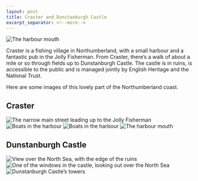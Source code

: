 ```yaml
---
layout: post
title: Craster and Dunstanburgh Castle
excerpt_separator: <!--more-->
---
```

![The harbour mouth](https://raw.githubusercontent.com/crdav/crdav.github.io/master/images/craster-dunstanburgh/Harbour.jpg "The harbour mouth")
 
Craster is a fishing village in Northumberland, with a small harbour and a fantastic pub in the Jolly Fisherman. From Craster, there’s a walk of about a mile or so through fields up to Dunstanburgh Castle.
The castle is in ruins, is accessible to the public and is managed jointly by English Heritage and the National Trust.

<!--more-->

Here are some images of this lovely part of the Northumberland coast.

## Craster
![The narrow main street leading up to the Jolly Fisherman](https://raw.githubusercontent.com/crdav/crdav.github.io/master/images/craster-dunstanburgh/Craster.jpg "The narrow main street leading up to the Jolly Fisherman")
![Boats in the harbour](https://raw.githubusercontent.com/crdav/crdav.github.io/master/images/craster-dunstanburgh/Boats1.jpg "Boats in the harbour")
![Boats in the harbour](https://raw.githubusercontent.com/crdav/crdav.github.io/master/images/craster-dunstanburgh/Boats2.jpg "Boats in the harbour")
![The harbour mouth](https://raw.githubusercontent.com/crdav/crdav.github.io/master/images/craster-dunstanburgh/Harbour.jpg "The harbour mouth")

## Dunstanburgh Castle
![View over the North Sea, with the edge of the ruins](https://raw.githubusercontent.com/crdav/crdav.github.io/master/images/craster-dunstanburgh/SeasideRuins.jpg "View over the North Sea, with the edge of the ruins")
![One of the windows in the castle, looking out over the North Sea](https://raw.githubusercontent.com/crdav/crdav.github.io/master/images/craster-dunstanburgh/SeasideWindow.jpg "One of the windows in the castle, looking out over the North Sea")
![Dunstanburgh Castle’s towers](https://raw.githubusercontent.com/crdav/crdav.github.io/master/images/craster-dunstanburgh/Towers.jpg "Dunstanburgh Castle’s towers")